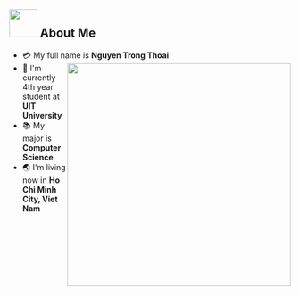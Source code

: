 

## <img src="https://raw.githubusercontent.com/nixin72/nixin72/master/wave.gif" width="50px"></img> About Me

- :credit_card: My full name is **Nguyen Trong Thoai** <img src="https://i.pinimg.com/originals/df/1a/ff/df1aff8395678d11b99b575f0e3b19d5.gif" width="400" align="right"/>
- :school: I'm currently 4th year student at **UIT University**
- :books: My major is **Computer Science**
- :earth_asia: I'm living now in **Ho Chi Minh City, Viet Nam**

